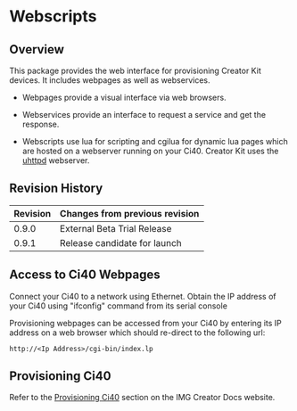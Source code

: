 # Webscripts

## Overview

This package provides the web interface for provisioning Creator Kit devices. It includes webpages as well as webservices.

 - Webpages provide a visual interface via web browsers.

 - Webservices provide an interface to request a service and get the response.

 - Webscripts use lua for scripting and cgilua for dynamic lua pages which are hosted on a webserver running on your Ci40.
Creator Kit uses the <a href="http://wiki.openwrt.org/doc/howto/http.uhttpd">uhttpd</a> webserver.

## Revision History
| Revision  | Changes from previous revision |
| :----     | :------------------------------|
| 0.9.0     | External Beta Trial Release    | 
| 0.9.1     | Release candidate for launch   | 

## Access to Ci40 Webpages

Connect your Ci40 to a network using Ethernet. Obtain the IP address of your Ci40 using "ifconfig" command from its serial console

Provisioning webpages can be accessed from your Ci40 by entering its IP address on a web browser which should re-direct to the following url:

    http://<Ip Address>/cgi-bin/index.lp

## Provisioning Ci40

Refer to the [Provisioning Ci40](https://docs.imgcreator.io/creator/creatorKit/toolbox/#provisioning-ci40) section on the IMG Creator Docs website.
